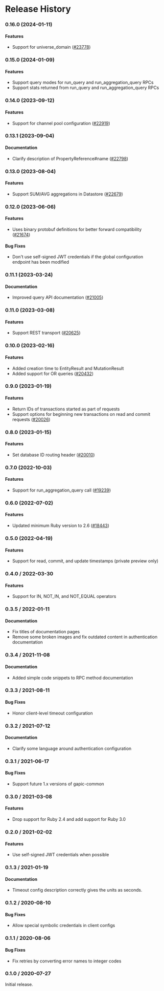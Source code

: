 # Release History

### 0.16.0 (2024-01-11)

#### Features

* Support for universe_domain ([#23778](https://github.com/googleapis/google-cloud-ruby/issues/23778)) 

### 0.15.0 (2024-01-09)

#### Features

* Support query modes for run_query and run_aggregation_query RPCs 
* Support stats returned from run_query and run_aggregation_query RPCs 

### 0.14.0 (2023-09-12)

#### Features

* Support for channel pool configuration ([#22919](https://github.com/googleapis/google-cloud-ruby/issues/22919)) 

### 0.13.1 (2023-09-04)

#### Documentation

* Clarify description of PropertyReference#name ([#22798](https://github.com/googleapis/google-cloud-ruby/issues/22798)) 

### 0.13.0 (2023-08-04)

#### Features

* Support SUM/AVG aggregations in Datastore ([#22679](https://github.com/googleapis/google-cloud-ruby/issues/22679)) 

### 0.12.0 (2023-06-06)

#### Features

* Uses binary protobuf definitions for better forward compatibility ([#21674](https://github.com/googleapis/google-cloud-ruby/issues/21674)) 
#### Bug Fixes

* Don't use self-signed JWT credentials if the global configuration endpoint has been modified 

### 0.11.1 (2023-03-24)

#### Documentation

* Improved  query API documentation ([#21005](https://github.com/googleapis/google-cloud-ruby/issues/21005)) 

### 0.11.0 (2023-03-08)

#### Features

* Support REST transport ([#20625](https://github.com/googleapis/google-cloud-ruby/issues/20625)) 

### 0.10.0 (2023-02-16)

#### Features

* Added creation time to EntityResult and MutationResult 
* Added support for OR queries ([#20432](https://github.com/googleapis/google-cloud-ruby/issues/20432)) 

### 0.9.0 (2023-01-19)

#### Features

* Return IDs of transactions started as part of requests 
* Support options for beginning new transactions on read and commit requests ([#20026](https://github.com/googleapis/google-cloud-ruby/issues/20026)) 

### 0.8.0 (2023-01-15)

#### Features

* Set database ID routing header ([#20010](https://github.com/googleapis/google-cloud-ruby/issues/20010)) 

### 0.7.0 (2022-10-03)

#### Features

* Support for run_aggregation_query call ([#19239](https://github.com/googleapis/google-cloud-ruby/issues/19239)) 

### 0.6.0 (2022-07-02)

#### Features

* Updated minimum Ruby version to 2.6 ([#18443](https://github.com/googleapis/google-cloud-ruby/issues/18443)) 

### 0.5.0 (2022-04-19)

#### Features

* Support for read, commit, and update timestamps (private preview only)

### 0.4.0 / 2022-03-30

#### Features

* Support for IN, NOT_IN, and NOT_EQUAL operators

### 0.3.5 / 2022-01-11

#### Documentation

* Fix titles of documentation pages
* Remove some broken images and fix outdated content in authentication documentation

### 0.3.4 / 2021-11-08

#### Documentation

* Added simple code snippets to RPC method documentation

### 0.3.3 / 2021-08-11

#### Bug Fixes

* Honor client-level timeout configuration

### 0.3.2 / 2021-07-12

#### Documentation

* Clarify some language around authentication configuration

### 0.3.1 / 2021-06-17

#### Bug Fixes

* Support future 1.x versions of gapic-common

### 0.3.0 / 2021-03-08

#### Features

* Drop support for Ruby 2.4 and add support for Ruby 3.0

### 0.2.0 / 2021-02-02

#### Features

* Use self-signed JWT credentials when possible

### 0.1.3 / 2021-01-19

#### Documentation

* Timeout config description correctly gives the units as seconds.

### 0.1.2 / 2020-08-10

#### Bug Fixes

* Allow special symbolic credentials in client configs

### 0.1.1 / 2020-08-06

#### Bug Fixes

* Fix retries by converting error names to integer codes

### 0.1.0 / 2020-07-27

Initial release.
